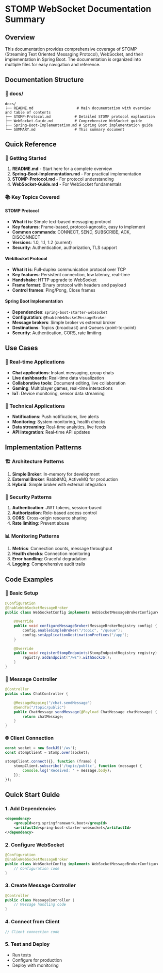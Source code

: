 # STOMP WebSocket Documentation Summary

## Overview
This documentation provides comprehensive coverage of STOMP (Streaming Text Oriented Messaging Protocol), WebSocket, and their implementation in Spring Boot. The documentation is organized into multiple files for easy navigation and reference.

## Documentation Structure

### 📁 docs/
```
docs/
├── README.md                    # Main documentation with overview and table of contents
├── STOMP-Protocol.md           # Detailed STOMP protocol explanation
├── WebSocket-Guide.md          # Comprehensive WebSocket guide
├── Spring-Boot-Implementation.md # Spring Boot implementation guide
└── SUMMARY.md                  # This summary document
```

## Quick Reference

### 🚀 Getting Started
1. **README.md** - Start here for a complete overview
2. **Spring-Boot-Implementation.md** - For practical implementation
3. **STOMP-Protocol.md** - For protocol understanding
4. **WebSocket-Guide.md** - For WebSocket fundamentals

### 📚 Key Topics Covered

#### STOMP Protocol
- **What it is**: Simple text-based messaging protocol
- **Key features**: Frame-based, protocol-agnostic, easy to implement
- **Common commands**: CONNECT, SEND, SUBSCRIBE, ACK, DISCONNECT
- **Versions**: 1.0, 1.1, 1.2 (current)
- **Security**: Authentication, authorization, TLS support

#### WebSocket Protocol
- **What it is**: Full-duplex communication protocol over TCP
- **Key features**: Persistent connection, low latency, real-time
- **Handshake**: HTTP upgrade to WebSocket
- **Frame format**: Binary protocol with headers and payload
- **Control frames**: Ping/Pong, Close frames

#### Spring Boot Implementation
- **Dependencies**: `spring-boot-starter-websocket`
- **Configuration**: `@EnableWebSocketMessageBroker`
- **Message brokers**: Simple broker vs external broker
- **Destinations**: Topics (broadcast) and Queues (point-to-point)
- **Security**: Authentication, CORS, rate limiting

## Use Cases

### 🎯 Real-time Applications
- **Chat applications**: Instant messaging, group chats
- **Live dashboards**: Real-time data visualization
- **Collaborative tools**: Document editing, live collaboration
- **Gaming**: Multiplayer games, real-time interactions
- **IoT**: Device monitoring, sensor data streaming

### 🔧 Technical Applications
- **Notifications**: Push notifications, live alerts
- **Monitoring**: System monitoring, health checks
- **Data streaming**: Real-time analytics, live feeds
- **API integration**: Real-time API updates

## Implementation Patterns

### 🏗️ Architecture Patterns
1. **Simple Broker**: In-memory for development
2. **External Broker**: RabbitMQ, ActiveMQ for production
3. **Hybrid**: Simple broker with external integration

### 🔐 Security Patterns
1. **Authentication**: JWT tokens, session-based
2. **Authorization**: Role-based access control
3. **CORS**: Cross-origin resource sharing
4. **Rate limiting**: Prevent abuse

### 📊 Monitoring Patterns
1. **Metrics**: Connection counts, message throughput
2. **Health checks**: Connection monitoring
3. **Error handling**: Graceful degradation
4. **Logging**: Comprehensive audit trails

## Code Examples

### 🔧 Basic Setup
```java
@Configuration
@EnableWebSocketMessageBroker
public class WebSocketConfig implements WebSocketMessageBrokerConfigurer {
    
    @Override
    public void configureMessageBroker(MessageBrokerRegistry config) {
        config.enableSimpleBroker("/topic", "/queue");
        config.setApplicationDestinationPrefixes("/app");
    }
    
    @Override
    public void registerStompEndpoints(StompEndpointRegistry registry) {
        registry.addEndpoint("/ws").withSockJS();
    }
}
```

### 💬 Message Controller
```java
@Controller
public class ChatController {
    
    @MessageMapping("/chat.sendMessage")
    @SendTo("/topic/public")
    public ChatMessage sendMessage(@Payload ChatMessage chatMessage) {
        return chatMessage;
    }
}
```

### 🌐 Client Connection
```javascript
const socket = new SockJS('/ws');
const stompClient = Stomp.over(socket);

stompClient.connect({}, function (frame) {
    stompClient.subscribe('/topic/public', function (message) {
        console.log('Received: ' + message.body);
    });
});
```


## Quick Start Guide

### 1. Add Dependencies
```xml
<dependency>
    <groupId>org.springframework.boot</groupId>
    <artifactId>spring-boot-starter-websocket</artifactId>
</dependency>
```

### 2. Configure WebSocket
```java
@Configuration
@EnableWebSocketMessageBroker
public class WebSocketConfig implements WebSocketMessageBrokerConfigurer {
    // Configuration code
}
```

### 3. Create Message Controller
```java
@Controller
public class MessageController {
    // Message handling code
}
```

### 4. Connect from Client
```javascript
// Client connection code
```

### 5. Test and Deploy
- Run tests
- Configure for production
- Deploy with monitoring
